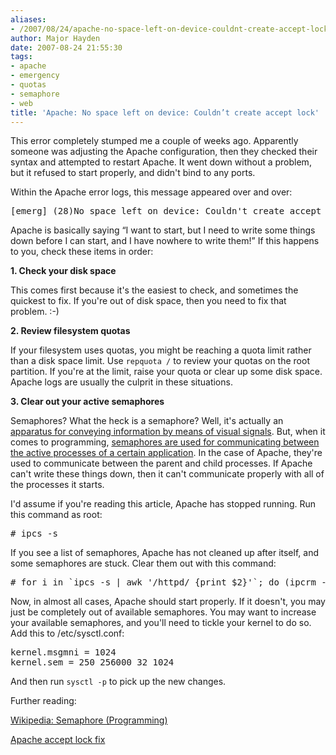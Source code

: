 ```yaml
---
aliases:
- /2007/08/24/apache-no-space-left-on-device-couldnt-create-accept-lock/
author: Major Hayden
date: 2007-08-24 21:55:30
tags:
- apache
- emergency
- quotas
- semaphore
- web
title: 'Apache: No space left on device: Couldn’t create accept lock'
---
```


This error completely stumped me a couple of weeks ago. Apparently someone was adjusting the Apache configuration, then they checked their syntax and attempted to restart Apache. It went down without a problem, but it refused to start properly, and didn't bind to any ports.

Within the Apache error logs, this message appeared over and over:

<pre lang="html">[emerg] (28)No space left on device: Couldn't create accept lock</pre>

Apache is basically saying &#8220;I want to start, but I need to write some things down before I can start, and I have nowhere to write them!&#8221; If this happens to you, check these items in order:

**1. Check your disk space**

This comes first because it's the easiest to check, and sometimes the quickest to fix. If you're out of disk space, then you need to fix that problem. :-)

**2. Review filesystem quotas**

If your filesystem uses quotas, you might be reaching a quota limit rather than a disk space limit. Use `repquota /` to review your quotas on the root partition. If you're at the limit, raise your quota or clear up some disk space. Apache logs are usually the culprit in these situations.

**3. Clear out your active semaphores**

Semaphores? What the heck is a semaphore? Well, it's actually an [apparatus for conveying information by means of visual signals][1]. But, when it comes to programming, [semaphores are used for communicating between the active processes of a certain application][2]. In the case of Apache, they're used to communicate between the parent and child processes. If Apache can't write these things down, then it can't communicate properly with all of the processes it starts.

I'd assume if you're reading this article, Apache has stopped running. Run this command as root:

<pre lang="html"># ipcs -s</pre>

If you see a list of semaphores, Apache has not cleaned up after itself, and some semaphores are stuck. Clear them out with this command:

<pre lang="html"># for i in `ipcs -s | awk '/httpd/ {print $2}'`; do (ipcrm -s $i); done</pre>

Now, in almost all cases, Apache should start properly. If it doesn't, you may just be completely out of available semaphores. You may want to increase your available semaphores, and you'll need to tickle your kernel to do so. Add this to /etc/sysctl.conf:

<pre lang="html">kernel.msgmni = 1024
kernel.sem = 250 256000 32 1024</pre>

And then run `sysctl -p` to pick up the new changes.

Further reading:

[Wikipedia: Semaphore (Programming)][2]

[Apache accept lock fix][3]

 [1]: http://en.wikipedia.org/wiki/Semaphore
 [2]: http://en.wikipedia.org/wiki/Semaphore_%28programming%29
 [3]: http://www.webpipe.net/howto/Apache_accept_lock_fix